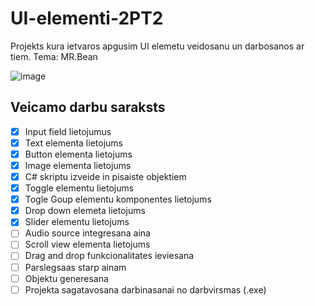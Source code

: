 # UI-elementi-2PT2
Projekts kura ietvaros apgusim UI elemetu veidosanu un darbosanos ar tiem. Tema: MR.Bean

![image](https://user-images.githubusercontent.com/129928532/232992926-5b3fc4c5-a306-4ee7-be2a-43ccd20bc233.png)

## Veicamo darbu saraksts
- [x] Input field lietojumus
- [x] Text elementa lietojums
- [x] Button elementa lietojums
- [x] Image elementa lietojums
- [x] C# skriptu izveide in pisaiste objektiem
- [x] Toggle elementu lietojums
- [x] Togle Goup elementu komponentes lietojums
- [x] Drop down elemeta lietojums
- [x] Slider elementu lietojums
- [ ] Audio source integresana aina
- [ ] Scroll view elementa lietojums
- [ ] Drag and drop funkcionalitates ieviesana
- [ ] Parslegsaas starp ainam
- [ ] Objektu generesana
- [ ] Projekta sagatavosana darbinasanai no darbvirsmas (.exe)
